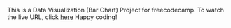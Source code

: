 This is a Data Visualization (Bar Chart) Project for freecodecamp.
To watch the live URL, click [here](https://jayasreejampana.github.io/data-visualization-bar-chart/)
Happy coding!
